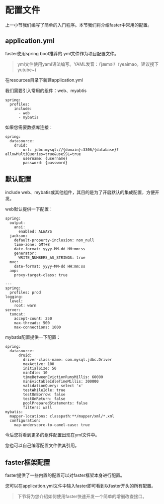# 配置文件

上一小节我们编写了简单的入门程序。本节我们将介绍faster中常用的配置。

## application.yml

faster使用spring boot推荐的.yml文件作为项目配置文件。

> yml文件使用yaml语法编写。YAML发音：/ˈjæməl/（yeaimao，建议搜下yutube~)

在resources目录下新建application.yml

我们需要引入常用的组件：web、myabtis

```
spring:
  profiles:
    include:
      - web
      - mybatis

```

如果您需要数据库连接：

```
spring:
  datasource:
    druid:
        url: jdbc:mysql://{domain}:3306/{database}?allowMultiQueries=true&useSSL=true
        username: {username}
        password: {password}
```

## 默认配置

include web、mybatis或其他组件，其目的是为了开启默认的集成配置，方便开发。

web默认提供一下配置：

```
spring:
  output:
    ansi:
      enabled: ALWAYS
  jackson:
    default-property-inclusion: non_null
    time-zone: GMT+8
    date-format: yyyy-MM-dd HH:mm:ss
    generator:
      WRITE_NUMBERS_AS_STRINGS: true
  mvc:
    date-format: yyyy-MM-dd HH:mm:ss
  aop:
    proxy-target-class: true

---
spring:
  profiles: prod
logging:
  level:
    root: warn
server:
  tomcat:
    accept-count: 250
    max-threads: 500
    max-connections: 1000
```

mybatis配置提供一下配置：

```
spring:
  datasource:
      druid:
        driver-class-name: com.mysql.jdbc.Driver
        maxActive: 100
        initialSize: 50
        minIdle: 10
        timeBetweenEvictionRunsMillis: 60000
        minEvictableIdleTimeMillis: 300000
        validationQuery: select 'x'
        testWhileIdle: true
        testOnBorrow: false
        testOnReturn: false
        poolPreparedStatements: false
        filters: wall
mybatis:
  mapper-locations: classpath:**/mapper/xml/*.xml
  configuration:
    map-underscore-to-camel-case: true
```

今后您将看到更多的组件配置出现在yml文件中。

您也可以自己编写配置文件供其引用。

## faster框架配置

faster提供了一些内置的配置可以对faster框架本身进行配置。

您可以在application.yml文件中输入faster即可看到以faster开头的所有配置。

> 下节将为您介绍如何使用faster快速开发一个简单的增删改查接口。